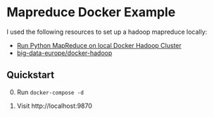 # Mapreduce Docker Example

I used the following resources to set up a hadoop mapreduce locally:
- [Run Python MapReduce on local Docker Hadoop Cluster](https://dev.to/boyu1997/run-python-mapreduce-on-local-docker-hadoop-cluster-1g46)
- [big-data-europe/docker-hadoop](https://github.com/big-data-europe/docker-hadoop)

## Quickstart

0. Run `docker-compose -d`

1. Visit http://localhost:9870
